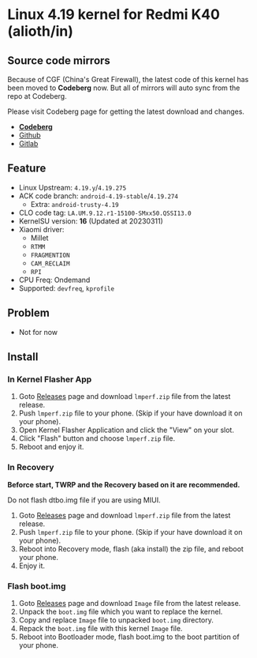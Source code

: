 # Linux 4.19 kernel for Redmi K40 (alioth/in)

## Source code mirrors
Because of CGF (China's Great Firewall),
the latest code of this kernel has been moved to **Codeberg** now.
But all of mirrors will auto sync from the repo at Codeberg.

Please visit Codeberg page for getting the latest download and changes.

- **[Codeberg](https://gitea.com/LeviMarvin/kernel_xiaomi_alioth)**
- [Github](https://github.com/LeviMarvin/kernel_xiaomi_alioth)
- [Gitlab](https://gitlab.com/lmperf/kernel/alioth)

## Feature
- Linux Upstream: `4.19.y`/`4.19.275`
- ACK code branch: `android-4.19-stable`/`4.19.274`
    - Extra: `android-trusty-4.19`
- CLO code tag: `LA.UM.9.12.r1-15100-SMxx50.QSSI13.0`
- KernelSU version: **16** (Updated at 20230311)
- Xiaomi driver:
    - Millet
    - `RTMM`
    - `FRAGMENTION`
    - `CAM_RECLAIM`
    - `RPI`
- CPU Freq: Ondemand
- Supported: `devfreq`, `kprofile`

## Problem
- Not for now

## Install
### In Kernel Flasher App
1. Goto [Releases](https://codeberg.org/LeviMarvin/kernel_xiaomi_alioth/releases) page
and download `lmperf.zip` file from the latest release.
2. Push `lmperf.zip` file to your phone. (Skip if your have download it on your phone).
3. Open Kernel Flasher Application and click the "View" on your slot.
4. Click "Flash" button and choose `lmperf.zip` file.
4. Reboot and enjoy it.

### In Recovery
**Beforce start, TWRP and the Recovery based on it are recommended.**

Do not flash dtbo.img file if you are using MIUI.

1. Goto [Releases](https://codeberg.org/LeviMarvin/kernel_xiaomi_alioth/releases) page
and download `lmperf.zip` file from the latest release.
2. Push `lmperf.zip` file to your phone. (Skip if your have download it on your phone).
3. Reboot into Recovery mode, flash (aka install) the zip file, and reboot your phone.
4. Enjoy it.

### Flash boot.img
1. Goto [Releases](https://codeberg.org/LeviMarvin/kernel_xiaomi_alioth/releases) page
and download `Image` file from the latest release.
2. Unpack the `boot.img` file which you want to replace the kernel.
3. Copy and replace `Image` file to unpacked `boot.img` directory.
4. Repack the `boot.img` file with this kernel `Image` file.
5. Reboot into Bootloader mode, flash boot.img to the boot partition of your phone.
